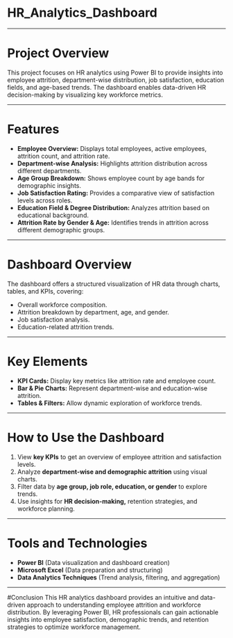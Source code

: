 # HR_Analytics_Dashboard
_________________________________________________________________________________________________________________________________________________________________________________________
# Project Overview
This project focuses on HR analytics using Power BI to provide insights into employee attrition, department-wise distribution, job satisfaction, education fields, and age-based trends. The dashboard enables data-driven HR decision-making by visualizing key workforce metrics.
_________________________________________________________________________________________________________________________________________________________________________________________

# Features
* **Employee Overview:** Displays total employees, active employees, attrition count, and attrition rate.
* **Department-wise Analysis:** Highlights attrition distribution across different departments.
* **Age Group Breakdown:** Shows employee count by age bands for demographic insights.
* **Job Satisfaction Rating:** Provides a comparative view of satisfaction levels across roles.
* **Education Field & Degree Distribution:** Analyzes attrition based on educational background.
* **Attrition Rate by Gender & Age:** Identifies trends in attrition across different demographic groups.
_________________________________________________________________________________________________________________________________________________________________________________________

# Dashboard Overview
The dashboard offers a structured visualization of HR data through charts, tables, and KPIs, covering:
* Overall workforce composition.
* Attrition breakdown by department, age, and gender.
* Job satisfaction analysis.
* Education-related attrition trends.
_________________________________________________________________________________________________________________________________________________________________________________________

# Key Elements
* **KPI Cards:** Display key metrics like attrition rate and employee count.
* **Bar & Pie Charts:** Represent department-wise and education-wise attrition.
* **Tables & Filters:** Allow dynamic exploration of workforce trends.
_________________________________________________________________________________________________________________________________________________________________________________________

# How to Use the Dashboard
1. View **key KPIs** to get an overview of employee attrition and satisfaction levels.
2. Analyze **department-wise and demographic attrition** using visual charts.
3. Filter data by **age group, job role, education, or gender** to explore trends.
4. Use insights for **HR decision-making,** retention strategies, and workforce planning.
_________________________________________________________________________________________________________________________________________________________________________________________

# Tools and Technologies
* **Power BI** (Data visualization and dashboard creation)
* **Microsoft Excel** (Data preparation and structuring)
* **Data Analytics Techniques** (Trend analysis, filtering, and aggregation)
_________________________________________________________________________________________________________________________________________________________________________________________

#Conclusion
This HR analytics dashboard provides an intuitive and data-driven approach to understanding employee attrition and workforce distribution. By leveraging Power BI, HR professionals can gain actionable insights into employee satisfaction, demographic trends, and retention strategies to optimize workforce management.
